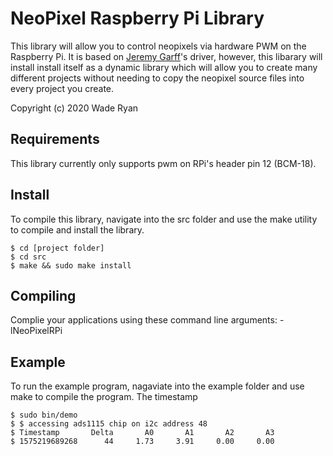 # NeoPixel Raspberry Pi Library

This library will allow you to control neopixels via hardware PWM on the Raspberry Pi.  It is based on [Jeremy Garff](https://github.com/jgarff/rpi_ws281x)'s driver, however, this libarary will install install itself as a dynamic library which will allow you to create many different projects without needing to copy the neopixel source files into every project you create.

Copyright (c) 2020 Wade Ryan


## Requirements
This library currently only supports pwm on RPi's header pin 12 (BCM-18).


## Install
To compile this library, navigate into the src folder and use the make utility to compile 
and install the library.

    $ cd [project folder]
    $ cd src
    $ make && sudo make install


## Compiling
Complie your applications using these command line arguments: -lNeoPixelRPi


## Example
To run the example program, nagaviate into the example folder and use make to compile the program.  The timestamp 

    $ sudo bin/demo
    $ $ accessing ads1115 chip on i2c address 48
    $ Timestamp       Delta       A0       A1       A2       A3
    $ 1575219689268      44     1.73     3.91     0.00     0.00
